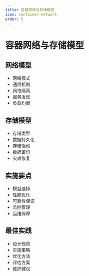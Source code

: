 ```yaml
---
title: 容器网络与存储模型
icon: container-network
order: 5
---
```


# 容器网络与存储模型

## 网络模型
- 网络模式
- 通信机制
- 网络隔离
- 服务发现
- 负载均衡

## 存储模型
- 存储类型
- 数据持久化
- 存储驱动
- 数据备份
- 灾难恢复

## 实施要点
- 模型选择
- 性能优化
- 可靠性保证
- 监控管理
- 运维保障

## 最佳实践
- 设计规范
- 实施策略
- 优化方法
- 评估方案
- 维护建议
